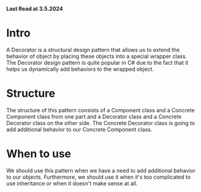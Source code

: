 ﻿**Last Read at 3.5.2024**

# Intro

<p>A Decorator is a structural design pattern that allows us to extend the behavior of object by placing these objects into a special wrapper class. The Decorator design pattern is quite popular in C# due to the fact that it helps us dynamically add behaviors to the wrapped object.</p>

# Structure

<p>The structure of this pattern consists of a Component class and a Concrete Component class from one part and a Decorator class and a Concrete Decorator class on the other side. The Concrete Decorator class is going to add additional behavior to our Concrete Component class.</p>

# When to use

<p>We should use this pattern when we have a need to add additional behavior to our objects. Furthermore, we should use it when it's too complicated to use inheritance or when it doesn't make sense at all.</p>